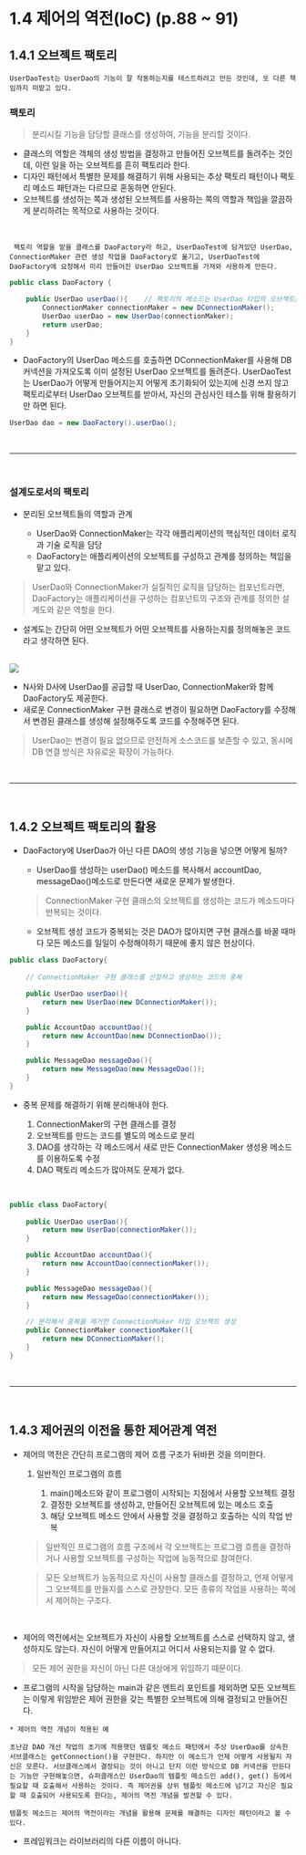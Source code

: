 # 1.4 제어의 역전(IoC) (p.88 ~ 91)

## 1.4.1 오브젝트 팩토리

``` 
UserDaoTest는 UserDao의 기능이 잘 작동하는지를 테스트하려고 만든 것인데, 또 다른 책임까지 떠맡고 있다.
```

### 팩토리
> 분리시킬 기능을 담당할 클래스를 생성하여, 기능을 분리할 것이다.

- 클래스의 역할은 객체의 생성 방법을 결정하고 만들어진 오브젝트를 돌려주는 것인데, 이런 일을 하는 오브젝트를 흔히 팩토리라 한다.
- 디자인 패턴에서 특별한 문제를 해결하기 위해 사용되는 추상 팩토리 패턴이나 팩토리 메소드 패턴과는 다르므로 혼동하면 안된다.
- 오브젝트를 생성하는 쪽과 생성된 오브젝트를 사용하는 쪽의 역할과 책임을 깔끔하게 분리하려는 목적으로 사용하는 것이다.

<br />

```
 팩토리 역할을 맡을 클래스를 DaoFactory라 하고, UserDaoTest에 담겨있던 UserDao, ConnectionMaker 관련 생성 작업을 DaoFactory로 옮기고, UserDaoTest에 DaoFactory에 요청해서 미리 만들어진 UserDao 오브젝트를 가져와 사용하게 만든다.
 ```

```Java
public class DaoFactory {

    public UserDao userDao(){    // 팩토리의 메소드는 UserDao 타입의 오브젝트를 어떻게 만들고, 어떻게 준비시킬지를 결정한다.
        ConnectionMaker connectionMaker = new DConnectionMaker();
        UserDao userDao = new UserDao(connectionMaker);
        return userDao;
    }
}
```

- DaoFactory의 UserDao 메소드를 호출하면 DConnectionMaker를 사용해 DB 커넥션을 가져오도록 이미 설정된 UserDao 오브젝트를 돌려준다. UserDaoTest는 UserDao가 어떻게 만들어지는지 어떻게 초기화되어 있는지에 신경 쓰지 않고 팩토리로부터 UserDao 오브젝트를 받아서, 자신의 관심사인 테스틀 위해 활용하기만 하면 된다.

```Java
UserDao dao = new DaoFactory().userDao();
```

<br />
<hr />
<br />

### 설계도로서의 팩토리

- 분리된 오브젝트들의 역할과 관계 
    
    - UserDao와 ConnectionMaker는 각각 애플리케이션의 핵심적인 데이터 로직과 기술 로직을 담당
    - DaoFactory는 애플리케이션의 오브젝트를 구성하고 관계를 정의하는 책임을 맡고 있다.

> UserDao와 ConnectionMaker가 실질적인 로직을 담당하는 컴포넌트라면, DaoFactory는 애플리케이션을 구성하는 컴포넌트의 구조와 관계를 정의한 설계도와 같은 역할을 한다.

- 설계도는 간단히 어떤 오브젝트가 어떤 오브젝트를 사용하는지를 정의해놓은 코드라고 생각하면 된다.

<br />

<img src="https://user-images.githubusercontent.com/40616436/75882202-08775400-5e64-11ea-9e30-202c05c79682.png">

- N사와 D사에 UserDao를 공급할 때 UserDao, ConnectionMaker와 함께 DaoFactory도 제공한다.
- 새로운 ConnectionMaker 구현 클래스로 변경이 필요하면 DaoFactory를 수정해서 변경된 클래스를 생성해 설정해주도록 코드를 수정해주면 된다.

> UserDao는 변경이 필요 없으므로 안전하게 소스코드를 보존할 수 있고, 동시에 DB 연결 방식은 자유로운 확장이 가능하다.

<br />
<hr />
<br />

## 1.4.2 오브젝트 팩토리의 활용

- DaoFactory에 UserDao가 아닌 다른 DAO의 생성 기능을 넣으면 어떻게 될까?

    - UserDao를 생성하는 userDao() 메소드를 복사해서 accountDao, messageDao()메소드로 만든다면 새로운 문제가 발생한다.

    > ConnectionMaker 구현 클래스의 오브젝트를 생성하는 코드가 메소드마다 반복되는 것이다.

    - 오브젝트 생성 코드가 중복되는 것은 DAO가 많아지면 구현 클래스를 바꿀 때마다 모든 메소드를 일일이 수정해야하기 때문에 좋지 않은 현상이다.

```Java
public class DaoFactory{
    
    // ConnectionMaker 구현 클래스를 선정하고 생성하는 코드의 중복

    public UserDao userDao(){
        return new UserDao(new DConnectionMaker());
    }

    public AccountDao accountDao(){
        return new AccountDao(new DConnectionDao());
    }

    public MessageDao messageDao(){
        return new MessageDao(new MessageDao());
    }
}
```

- 중복 문제를 해결하기 위해 분리해내야 한다.

    1. ConnectionMaker의 구현 클래스를 결정
    2. 오브젝트를 만드는 코드를 별도의 메소드로 분리
    3. DAO를 생각하는 각 메소드에서 새로 만든 ConnectionMaker 생성용 메소드를 이용하도록 수정
    4. DAO 팩토리 메소드가 많아져도 문제가 없다.

<br />

```Java
public class DaoFactory{
    
    public UserDao userDao(){
        return new UserDao(connectionMaker());
    }

    public AccountDao accountDao(){
        return new AccountDao(connectionMaker());
    }

    public MessageDao messageDao(){
        return new MessageDao(connectionMaker());
    }

    // 분리해서 중복을 제거한 ConnectionMaker 타입 오브젝트 생성
    public ConnectionMaker connectionMaker(){
        return new DConnectionMaker();  
    }
}
```

<br />
<hr />
<br />

## 1.4.3 제어권의 이전을 통한 제어관계 역전

- 제어의 역전은 간단히 프로그램의 제어 흐름 구조가 뒤바뀐 것을 의미한다.

    1. 일반적인 프로그램의 흐름
        
        1. main()메소드와 같이 프로그램이 시작되는 지점에서 사용할 오브젝트 결정
        2. 결정한 오브젝트를 생성하고, 만들어진 오브젝트에 있는 메소드 호출
        3. 해당 오브젝트 메소드 안에서 사용할 것을 결정하고 호출하는 식의 작업 반복

    > 일반적인 프로그램의 흐름 구조에서 각 오브젝트는 프로그램 흐름을 결정하거나 사용할 오브젝트를 구성하는 작업에 능동적으로 참여한다.
    
    > 모든 오브젝트가 능동적으로 자신이 사용할 클래스를 결정하고, 언제 어떻게 그 오브젝트를 만들지를 스스로 관장한다. 모든 종류의 작업을 사용하는 쪽에서 제어하는 구조다.

<br />

- 제어의 역전에서는 오브젝트가 자신이 사용할 오브젝트를 스스로 선택하지 않고, 생성하지도 않는다. 자신이 어떻게 만들어지고 어디서 사용되는지를 알 수 없다.
> 모든 제어 권한을 자신이 아닌 다른 대상에게 위임하기 때문이다.

- 프로그램의 시작을 담당하는 main과 같은 엔트리 포인트를 제외하면 모든 오브젝트는 이렇게 위임받은 제어 권한을 갖는 특별한 오브젝트에 의해 결정되고 만들어진다.

```
* 제어의 역전 개념이 적용된 예

초난감 DAO 개선 작업의 초기에 적용햇던 템플릿 메소드 패턴에서 추상 UserDao를 상속한 서브클래스는 getConnection()을 구현한다. 하지만 이 메소드가 언제 어떻게 사용될지 자신은 모른다. 서브클래스에서 결정되는 것이 아니고 단지 이런 방식으로 DB 커넥션을 만든다는 기능만 구현해놓으면, 슈퍼클래스인 UserDao의 템플릿 메소드인 add(), get() 등에서 필요할 때 호출해서 사용하는 것이다. 즉 제어권을 상위 템플릿 메소드에 넘기고 자신은 필요할 때 호출되어 사용되도록 한다는, 제어의 역전 개념을 발견할 수 있다. 

템플릿 메소드는 제어의 역전이라는 개념을 활용해 문제를 해결하는 디자인 패턴이라고 볼 수 있다.
```

- 프레임워크는 라이브러리의 다른 이름이 아니다.

